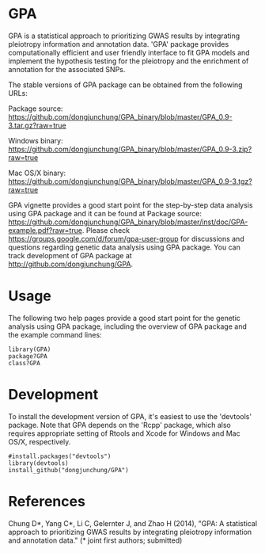 GPA
===

GPA is a statistical approach to prioritizing GWAS results by integrating pleiotropy information and annotation data. 'GPA' package provides computationally efficient and user friendly interface to fit GPA models and implement the hypothesis testing for the pleiotropy and the enrichment of annotation for the associated SNPs.

The stable versions of GPA package can be obtained from the following URLs:

Package source: https://github.com/dongjunchung/GPA_binary/blob/master/GPA_0.9-3.tar.gz?raw=true

Windows binary: https://github.com/dongjunchung/GPA_binary/blob/master/GPA_0.9-3.zip?raw=true

Mac OS/X binary: https://github.com/dongjunchung/GPA_binary/blob/master/GPA_0.9-3.tgz?raw=true

GPA vignette provides a good start point for the step-by-step data analysis using GPA package and it can be found at Package source: https://github.com/dongjunchung/GPA_binary/blob/master/inst/doc/GPA-example.pdf?raw=true. Please check https://groups.google.com/d/forum/gpa-user-group for discussions and questions regarding genetic data analysis using GPA package. You can track development of GPA package at http://github.com/dongjunchung/GPA.

Usage
===========

The following two help pages provide a good start point for the genetic analysis using GPA package, including the overview of GPA package and the example command lines:

```
library(GPA)
package?GPA
class?GPA
```

Development
===========

To install the development version of GPA, it's easiest to use the 'devtools' package. Note that GPA depends on the 'Rcpp' package, which also requires appropriate setting of Rtools and Xcode for Windows and Mac OS/X, respectively.

```
#install.packages("devtools")
library(devtools)
install_github("dongjunchung/GPA")
```

References
==========

Chung D\*, Yang C\*, Li C, Gelernter J, and Zhao H (2014), "GPA: A statistical approach to prioritizing GWAS results by integrating pleiotropy information and annotation data." (\* joint first authors; submitted)
